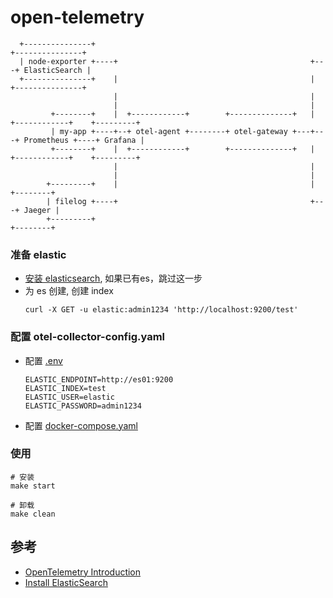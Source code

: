 # open-telemetry

```
  +---------------+                                                    +---------------+
  | node-exporter +----+                                           +---+ ElasticSearch |
  +---------------+    |                                           |   +---------------+
                       |                                           |
                       |                                           |
         +--------+    |  +------------+        +--------------+   |   +------------+    +---------+
         | my-app +----+--+ otel-agent +--------+ otel-gateway +---+---+ Prometheus +----+ Grafana |
         +--------+    |  +------------+        +--------------+   |   +------------+    +---------+
                       |                                           |
                       |                                           |
        +---------+    |                                           |   +--------+
        | filelog +----+                                           +---+ Jaeger |
        +---------+                                                    +--------+
```

### 准备 elastic

- [安装 elasticsearch](../../elasticsearch/), 如果已有es，跳过这一步
- 为 es 创建, 创建 index
  ```
  curl -X GET -u elastic:admin1234 'http://localhost:9200/test'
  ```



### 配置 otel-collector-config.yaml

- 配置 [.env](./.env)
  ``` 
  ELASTIC_ENDPOINT=http://es01:9200
  ELASTIC_INDEX=test
  ELASTIC_USER=elastic
  ELASTIC_PASSWORD=admin1234
  ```
- 配置 [docker-compose.yaml](./docker-compose.yaml)

### 使用
```
# 安装
make start

# 卸载
make clean
```

## 参考
- [OpenTelemetry Introduction](./otel-introduction.md)
- [Install ElasticSearch](../../elasticsearch/)
